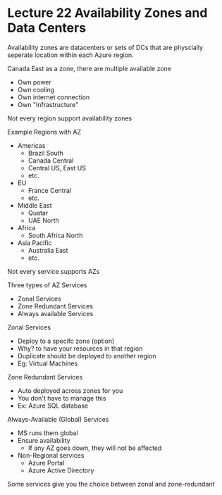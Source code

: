 # Lecture 22 Availability Zones and Data Centers

Availability zones are datacenters or sets of DCs that are physcially seperate location within each Azure region.

Canada East as a zone, there are multiple available zone
* Own power
* Own cooling
* Own internet connection
* Own "Infrastructure"

Not every region support availability zones

Example Regions with AZ
* Americas
  * Brazil South
  * Canada Central
  * Central US, East US
  * etc.
* EU
  * France Central
  * etc.
* Middle East
  * Quatar
  * UAE North
* Africa
  * South Africa North
* Asia Pacific
  * Australia East
  * etc.

Not every service supports AZs

Three types of AZ Services
* Zonal Services
* Zone Redundant Services
* Always available Services

Zonal Services
* Deploy to a specifc zone (option)
* Why? to have your resources in that region
* Duplicate should be deployed to another region
* Eg: Virtual Machines

Zone Redundant Services
* Auto deployed across zones for you
* You don't have to manage this
* Ex: Azure SQL database

Always-Available (Global) Services
* MS runs them global
* Ensure availability
  * If any AZ goes down, they will not be affected
* Non-Regional services
  * Azure Portal
  * Azure Active Directory

Some services give you the choice between zonal and zone-redundant

